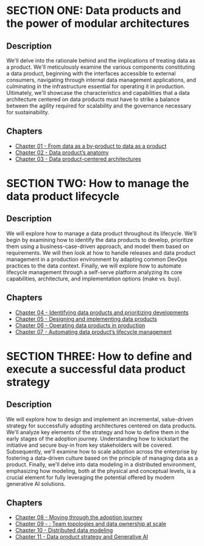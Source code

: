 # SECTION ONE: Data products and the power of modular architectures 

## Description  
We'll delve into the rationale behind and the implications of treating data as a product. We'll meticulously examine the various components constituting a data product, beginning with the interfaces accessible to external consumers, navigating through internal data management applications, and culminating in the infrastructure essential for operating it in production. Ultimately, we'll showcase the characteristics and capabilities that a data architecture centered on data products must have to strike a balance between the agility required for scalability and the governance necessary for sustainability. 

## Chapters
* [Chapter 01 - From data as a by-product to data as a product](./Chapter01/OUTLINE.md)
* [Chapter 02 - Data product’s anatomy](./Chapter02/OUTLINE.md)
* [Chapter 03 - Data product-centered architectures](./Chapter03/OUTLINE.md)

# SECTION TWO: How to manage the data product lifecycle

## Description
We will explore how to manage a data product throughout its lifecycle. We'll begin by examining
how to identify the data products to develop, prioritize them using a business-case-driven approach, and
model them based on requirements. We will then look at how to handle releases and data product
management in a production environment by adapting common DevOps practices to the data
context. Finally, we will explore how to automate lifecycle management through a self-serve
platform analyzing its core capabilities, architecture, and implementation options (make vs. buy).

## Chapters
* [Chapter 04 - Identifying data products and prioritizing developments](./Chapter04/OUTLINE.md)
* [Chapter 05 - Designing and implementing data products](./Chapter05/OUTLINE.md)
* [Chapter 06 - Operating data products in production](./Chapter06/OUTLINE.md)
* [Chapter 07 - Automating data product’s lifecycle management](./Chapter07/OUTLINE.md)

# SECTION THREE: How to define and execute a successful data product strategy

## Description
We will explore how to design and implement an incremental, value-driven strategy for successfully
adopting architectures centered on data products. We'll analyze key elements of the strategy and
how to define them in the early stages of the adoption journey. Understanding how to kickstart the
initiative and secure buy-in from key stakeholders will be covered. Subsequently, we'll examine how
to scale adoption across the enterprise by fostering a data-driven culture based on the principle of
managing data as a product. Finally, we'll delve into data modeling in a distributed environment,
emphasizing how modeling, both at the physical and conceptual levels, is a crucial element for fully
leveraging the potential offered by modern generative AI solutions.

## Chapters
* [Chapter 08 - Moving through the adoption journey](./Chapter08/OUTLINE.md)
* [Chapter 09 - : Team topologies and data ownership at scale](./Chapter09/OUTLINE.md)
* [Chapter 10 - Distributed data modeling](./Chapter10/OUTLINE.md)
* [Chapter 11 - Data product strategy and Generative AI](./Chapter11/OUTLINE.md)
